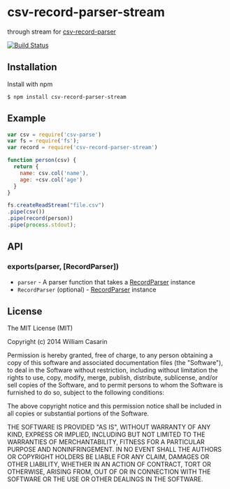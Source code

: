 
# csv-record-parser-stream

  through stream for [csv-record-parser](https://github.com/jb55/csv-record-parser)

  [![Build Status](https://travis-ci.org/jb55/csv-record-parser-stream.svg)](https://travis-ci.org/jb55/csv-record-parser-stream)

## Installation

  Install with npm

    $ npm install csv-record-parser-stream

## Example

```js
var csv = require('csv-parse')
var fs = require('fs');
var record = require('csv-record-parser-stream')

function person(csv) {
  return { 
    name: csv.col('name'),
    age: +csv.col('age')
  }
}

fs.createReadStream("file.csv")
.pipe(csv())
.pipe(record(person))
.pipe(process.stdout);
```

## API

### exports(parser, [RecordParser])

* `parser` - A parser function that takes a [RecordParser](https://github.com/jb55/csv-record-parser) instance
* `RecordParser` (optional) - [RecordParser](https://github.com/jb55/csv-record-parser) instance


## License

  The MIT License (MIT)

  Copyright (c) 2014 William Casarin

  Permission is hereby granted, free of charge, to any person obtaining a copy
  of this software and associated documentation files (the "Software"), to deal
  in the Software without restriction, including without limitation the rights
  to use, copy, modify, merge, publish, distribute, sublicense, and/or sell
  copies of the Software, and to permit persons to whom the Software is
  furnished to do so, subject to the following conditions:

  The above copyright notice and this permission notice shall be included in
  all copies or substantial portions of the Software.

  THE SOFTWARE IS PROVIDED "AS IS", WITHOUT WARRANTY OF ANY KIND, EXPRESS OR
  IMPLIED, INCLUDING BUT NOT LIMITED TO THE WARRANTIES OF MERCHANTABILITY,
  FITNESS FOR A PARTICULAR PURPOSE AND NONINFRINGEMENT. IN NO EVENT SHALL THE
  AUTHORS OR COPYRIGHT HOLDERS BE LIABLE FOR ANY CLAIM, DAMAGES OR OTHER
  LIABILITY, WHETHER IN AN ACTION OF CONTRACT, TORT OR OTHERWISE, ARISING FROM,
  OUT OF OR IN CONNECTION WITH THE SOFTWARE OR THE USE OR OTHER DEALINGS IN
  THE SOFTWARE.

